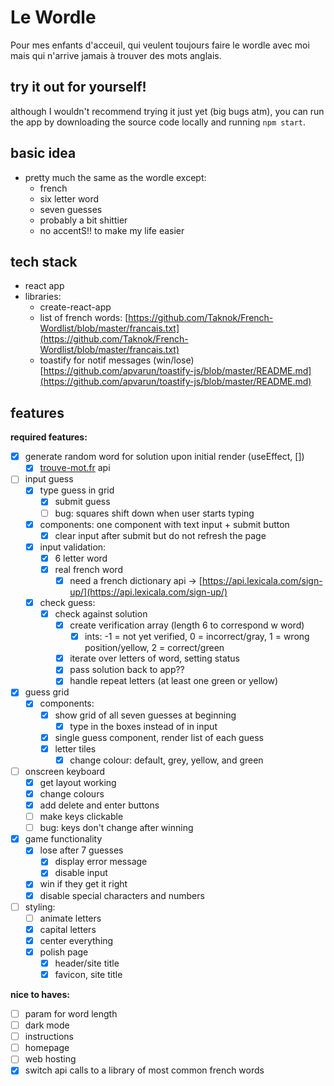 # Le Wordle
Pour mes enfants d'acceuil, qui veulent toujours faire le wordle avec moi mais qui n'arrive jamais à trouver des mots anglais.

## try it out for yourself!
although I wouldn't recommend trying it just yet (big bugs atm), you can run the app by downloading the source code locally and running ```npm start```.

## basic idea

- pretty much the same as the wordle except:
    - french
    - six letter word
    - seven guesses
    - probably a bit shittier
    - no accentS!! to make my life easier

## tech stack

- react app
- libraries:
    - create-react-app
    - list of french words: [https://github.com/Taknok/French-Wordlist/blob/master/francais.txt](https://github.com/Taknok/French-Wordlist/blob/master/francais.txt)
    - toastify for notif messages (win/lose) [https://github.com/apvarun/toastify-js/blob/master/README.md](https://github.com/apvarun/toastify-js/blob/master/README.md)

## features

**required features:**

- [x]  generate random word for solution upon initial render (useEffect, [])
    - [x]  [trouve-mot.fr](http://trouve-mot.fr) api
- [ ]  input guess
    - [x]  type guess in grid
        - [x]  submit guess
        - [ ]  bug: squares shift down when user starts typing
    - [x]  components: one component with text input + submit button
        - [x]  clear input after submit but do not refresh the page
    - [x]  input validation:
        - [x]  6 letter word
        - [x]  real french word
            - [x]  need a french dictionary api → [https://api.lexicala.com/sign-up/](https://api.lexicala.com/sign-up/)
    - [x]  check guess:
        - [x]  check against solution
            - [x]  create verification array (length 6 to correspond w word)
                - [x]  ints: -1 = not yet verified, 0 = incorrect/gray, 1 = wrong position/yellow, 2 = correct/green
            - [x]  iterate over letters of word, setting status
            - [x]  pass solution back to app??
            - [x]  handle repeat letters (at least one green or yellow)
- [x]  guess grid
    - [x]  components:
        - [x]  show grid of all seven guesses at beginning
            - [x]  type in the boxes instead of in input
        - [x]  single guess component, render list of each guess
        - [x]  letter tiles
            - [x]  change colour: default, grey, yellow, and green
- [ ]  onscreen keyboard
    - [x]  get layout working
    - [x]  change colours
    - [x]  add delete and enter buttons
    - [ ]  make keys clickable
    - [ ]  bug: keys don't change after winning
- [x]  game functionality
    - [x]  lose after 7 guesses
        - [x]  display error message
        - [x]  disable input
    - [x]  win if they get it right
    - [x]  disable special characters and numbers
- [ ]  styling:
    - [ ]  animate letters
    - [x]  capital letters
    - [x]  center everything
    - [x]  polish page
        - [x]  header/site title
        - [x]  favicon, site title

**nice to haves:**

- [ ]  param for word length
- [ ]  dark mode
- [ ]  instructions
- [ ]  homepage
- [ ]  web hosting
- [x]  switch api calls to a library of most common french words